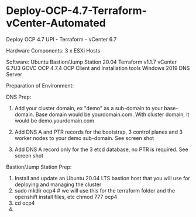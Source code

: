 # Deploy-OCP-4.7-Terraform-vCenter-Automated
Deploy OCP 4.7 UPI - Terraform - vCenter 6.7

Hardware Components:
3 x ESXi Hosts

Software:
Ubuntu Bastion/Jump Station 20.04
Terraform v1.1.7
vCenter 6.7U3
GOVC
OCP 4.7.4
OCP Client and Installation tools
Windows 2019 DNS Server

Preparation of Environment:

DNS Prep:
1. Add your cluster domain, ex "demo" as a sub-domain to your base-domain. Base domain would be yourdomain.com. With cluster domain, it would be demo.yourdomain.com

2. Add DNS A and PTR records for the bootstrap, 3 control planes and 3 worker nodes to your demo sub-domain. See screen shot

3. Add DNS A record only for the 3 etcd database, no PTR is required. See screen shot

Bastion/Jump Station Prep:
1. Install and update an Ubuntu 20.04 LTS bastion host that you will use for deploying and managing the cluster
2. sudo mkdir ocp4 # we will use this for the terraform folder and the openshift install files, etc
   chmod 777 ocp4
3. cd ocp4
4. 



